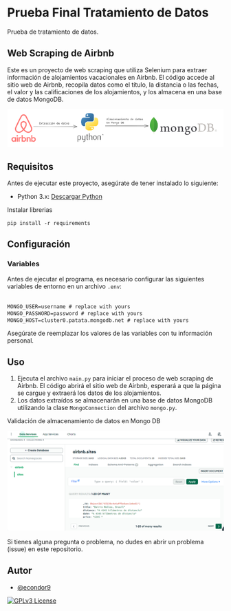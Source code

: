 # Prueba Final Tratamiento de Datos
Prueba de tratamiento de datos.
## Web Scraping de Airbnb

Este es un proyecto de web scraping que utiliza Selenium para extraer información de alojamientos vacacionales en Airbnb. El código accede al sitio web de Airbnb, recopila datos como el título, la distancia o las fechas, el valor y las calificaciones de los alojamientos, y los almacena en una base de datos MongoDB.

![img.png](Images/Diagrama.png)    
## Requisitos

Antes de ejecutar este proyecto, asegúrate de tener instalado lo siguiente:

- Python 3.x: [Descargar Python](https://www.python.org/downloads/)

Instalar librerias
```commandline
pip install -r requirements
```
## Configuración
###  Variables
Antes de ejecutar el programa, es necesario  configurar las siguientes variables de entorno en un archivo `.env`:

```commandline

MONGO_USER=username # replace with yours
MONGO_PASSWORD=password # replace with yours
MONGO_HOST=cluster0.patata.mongodb.net # replace with yours
```
Asegúrate de reemplazar los valores de las variables con tu información personal.

## Uso

1. Ejecuta el archivo `main.py` para iniciar el proceso de web scraping de Airbnb. El código abrirá el sitio web de Airbnb, esperará a que la página se cargue y extraerá los datos de los alojamientos.
2. Los datos extraídos se almacenarán en una base de datos MongoDB utilizando la clase `MongoConnection` del archivo `mongo.py`.

Validación de almacenamiento de datos en Mongo DB

![img.png](Images/img.png)

Si tienes alguna pregunta o problema, no dudes en abrir un problema (issue) en este repositorio.

## Autor

- [@econdor9](https://github.com/econdor9)

[![GPLv3 License](https://img.shields.io/badge/License-GPL%20v3-yellow.svg)](https://opensource.org/licenses/)

